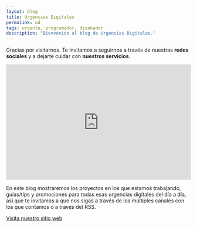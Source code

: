 ```yaml
---
layout: blog
title: Urgencias Digitales
permalink: ud
tags: urgente, programador, diseñador
description: "Bienvenido al blog de Urgencias Digitales."
---
```




Gracias por visitarnos. Te invitamos a seguirnos a través de nuestras **redes sociales** y a dejarte cuidar con **nuestros servicios**.

<iframe width="100%" height="315" src="https://www.youtube.com/embed/JhUHchR_Z4E" frameborder="0" allowfullscreen></iframe> 

En este blog mostraremos los proyectos en los que estamos trabajando, guías/tips y promociones para todas esas urgencias digitales del día a día, así que te invitamos a que nos sigas a través de los múltiples canales con los que contamos o a través del RSS.


[Visita nuestro sitio web](http://urgenciasdigitales.space)